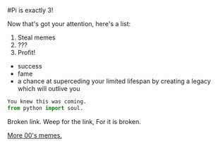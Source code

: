 #Pi is exactly 3!

Now that's got your attention, here's a list:
1. Steal memes
2. ???
3. Profit!
  + success
  + fame
  + a chance at superceding your limited lifespan by creating a legacy which will outlive you

```python
You knew this was coming.
from python import soul.
```

Broken link.
Weep for the link,
For it is broken.

[More 00's memes.](www.leekspin.com)


